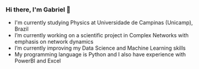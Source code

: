 ### Hi there, I'm Gabriel 👋
- I'm currently studying Physics at Universidade de Campinas (Unicamp), Brazil
- I’m currently working on a scientific project in Complex Networks with emphasis on network dynamics
- I’m currently improving my Data Science and Machine Learning skills
- My programming language is Python and I also have experience with PowerBI and Excel


